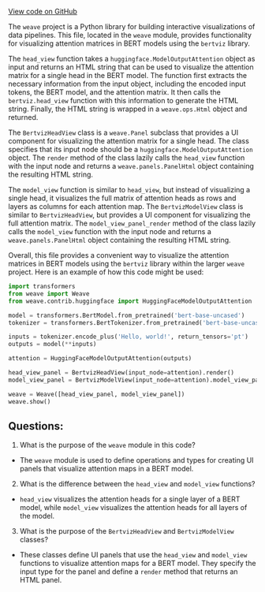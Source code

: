 [View code on GitHub](https://github.com/wandb/weave/weave/ecosystem/bertviz/panels.py)

The `weave` project is a Python library for building interactive visualizations of data pipelines. This file, located in the `weave` module, provides functionality for visualizing attention matrices in BERT models using the `bertviz` library.

The `head_view` function takes a `huggingface.ModelOutputAttention` object as input and returns an HTML string that can be used to visualize the attention matrix for a single head in the BERT model. The function first extracts the necessary information from the input object, including the encoded input tokens, the BERT model, and the attention matrix. It then calls the `bertviz.head_view` function with this information to generate the HTML string. Finally, the HTML string is wrapped in a `weave.ops.Html` object and returned.

The `BertvizHeadView` class is a `weave.Panel` subclass that provides a UI component for visualizing the attention matrix for a single head. The class specifies that its input node should be a `huggingface.ModelOutputAttention` object. The `render` method of the class lazily calls the `head_view` function with the input node and returns a `weave.panels.PanelHtml` object containing the resulting HTML string.

The `model_view` function is similar to `head_view`, but instead of visualizing a single head, it visualizes the full matrix of attention heads as rows and layers as columns for each attention map. The `BertvizModelView` class is similar to `BertvizHeadView`, but provides a UI component for visualizing the full attention matrix. The `model_view_panel_render` method of the class lazily calls the `model_view` function with the input node and returns a `weave.panels.PanelHtml` object containing the resulting HTML string.

Overall, this file provides a convenient way to visualize the attention matrices in BERT models using the `bertviz` library within the larger `weave` project. Here is an example of how this code might be used:

```python
import transformers
from weave import Weave
from weave.contrib.huggingface import HuggingFaceModelOutputAttention

model = transformers.BertModel.from_pretrained('bert-base-uncased')
tokenizer = transformers.BertTokenizer.from_pretrained('bert-base-uncased')

inputs = tokenizer.encode_plus('Hello, world!', return_tensors='pt')
outputs = model(**inputs)

attention = HuggingFaceModelOutputAttention(outputs)

head_view_panel = BertvizHeadView(input_node=attention).render()
model_view_panel = BertvizModelView(input_node=attention).model_view_panel_render()

weave = Weave([head_view_panel, model_view_panel])
weave.show()
```
## Questions: 
 1. What is the purpose of the `weave` module in this code?
- The `weave` module is used to define operations and types for creating UI panels that visualize attention maps in a BERT model.

2. What is the difference between the `head_view` and `model_view` functions?
- `head_view` visualizes the attention heads for a single layer of a BERT model, while `model_view` visualizes the attention heads for all layers of the model.

3. What is the purpose of the `BertvizHeadView` and `BertvizModelView` classes?
- These classes define UI panels that use the `head_view` and `model_view` functions to visualize attention maps for a BERT model. They specify the input type for the panel and define a `render` method that returns an HTML panel.